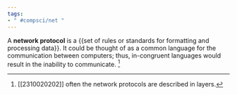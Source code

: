```yaml
---
tags:
- " #compsci/net "
---
```

A **network protocol** is a {{set of rules or standards for formatting and processing data}}. It could be thought of as a common language for the communication between computers; thus, in-congruent languages would result in the inability to communicate. [^1]

[^1]: [[2310020202]] often the network protocols are described in layers.